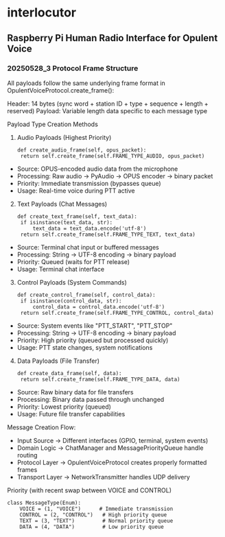 # interlocutor
## Raspberry Pi Human Radio Interface for Opulent Voice
### 20250528_3 Protocol Frame Structure
All payloads follow the same underlying frame format in OpulentVoiceProtocol.create_frame():

Header: 14 bytes (sync word + station ID + type + sequence + length + reserved)
Payload: Variable length data specific to each message type

Payload Type Creation Methods

1. Audio Payloads (Highest Priority)
   
   ```
   def create_audio_frame(self, opus_packet):
    return self.create_frame(self.FRAME_TYPE_AUDIO, opus_packet)
   ```
   
- Source: OPUS-encoded audio data from the microphone
- Processing: Raw audio → PyAudio → OPUS encoder → binary packet
- Priority: Immediate transmission (bypasses queue)
- Usage: Real-time voice during PTT active

2. Text Payloads (Chat Messages)
   
   ```
   def create_text_frame(self, text_data):
    if isinstance(text_data, str):
        text_data = text_data.encode('utf-8')
    return self.create_frame(self.FRAME_TYPE_TEXT, text_data)
   ```
   
- Source: Terminal chat input or buffered messages
- Processing: String → UTF-8 encoding → binary payload
- Priority: Queued (waits for PTT release)
- Usage: Terminal chat interface

3. Control Payloads (System Commands)
   ```
   def create_control_frame(self, control_data):
    if isinstance(control_data, str):
        control_data = control_data.encode('utf-8')
    return self.create_frame(self.FRAME_TYPE_CONTROL, control_data)
   ```

- Source: System events like "PTT_START", "PTT_STOP"
- Processing: String → UTF-8 encoding → binary payload
- Priority: High priority (queued but processed quickly)
- Usage: PTT state changes, system notifications

4. Data Payloads (File Transfer)

   ```
   def create_data_frame(self, data):
    return self.create_frame(self.FRAME_TYPE_DATA, data)
   ```
- Source: Raw binary data for file transfers
- Processing: Binary data passed through unchanged
- Priority: Lowest priority (queued)
- Usage: Future file transfer capabilities

Message Creation Flow:

- Input Source → Different interfaces (GPIO, terminal, system events)
- Domain Logic → ChatManager and MessagePriorityQueue handle routing
- Protocol Layer → OpulentVoiceProtocol creates properly formatted frames
- Transport Layer → NetworkTransmitter handles UDP delivery

Priority (with recent swap between VOICE and CONTROL)

```
class MessageType(Enum):
    VOICE = (1, "VOICE")      # Immediate transmission
    CONTROL = (2, "CONTROL")   # High priority queue
    TEXT = (3, "TEXT")         # Normal priority queue  
    DATA = (4, "DATA")         # Low priority queue
```
   
